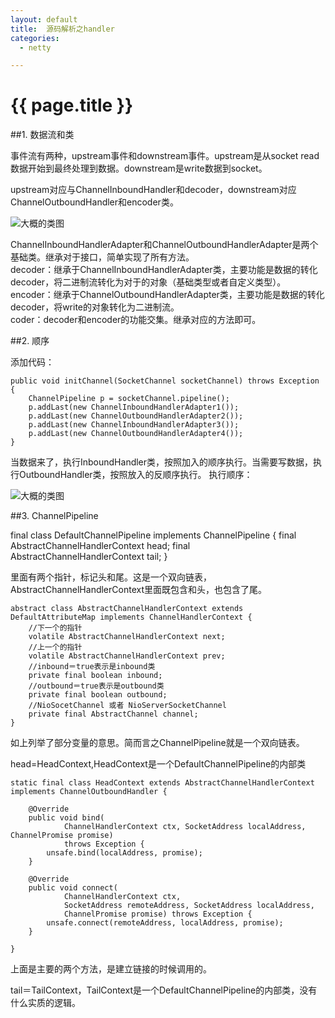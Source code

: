 ```yaml
---
layout: default
title:  源码解析之handler
categories:
  - netty

---
```

# {{ page.title }}


##1. 数据流和类

事件流有两种，upstream事件和downstream事件。upstream是从socket read数据开始到最终处理到数据。downstream是write数据到socket。

upstream对应与ChannelInboundHandler和decoder，downstream对应ChannelOutboundHandler和encoder类。

![大概的类图](/blog/image/netty-handler.jpg)

ChannelInboundHandlerAdapter和ChannelOutboundHandlerAdapter是两个基础类。继承对于接口，简单实现了所有方法。<br>
decoder：继承于ChannelInboundHandlerAdapter类，主要功能是数据的转化decoder，将二进制流转化为对于的对象（基础类型或者自定义类型）。<br>
encoder：继承于ChannelOutboundHandlerAdapter类，主要功能是数据的转化decoder，将write的对象转化为二进制流。<br>
coder：decoder和encoder的功能交集。继承对应的方法即可。

##2. 顺序

添加代码：
	
    public void initChannel(SocketChannel socketChannel) throws Exception {
		ChannelPipeline p = socketChannel.pipeline();
		p.addLast(new ChannelInboundHandlerAdapter1());
		p.addLast(new ChannelOutboundHandlerAdapter2());
		p.addLast(new ChannelInboundHandlerAdapter3());
		p.addLast(new ChannelOutboundHandlerAdapter4());
    }


当数据来了，执行InboundHandler类，按照加入的顺序执行。当需要写数据，执行OutboundHandler类，按照放入的反顺序执行。
执行顺序：

![大概的类图](/blog/image/netty-handler2.jpg)

##3. ChannelPipeline

final class DefaultChannelPipeline implements ChannelPipeline {
    final AbstractChannelHandlerContext head;
    final AbstractChannelHandlerContext tail;
}

里面有两个指针，标记头和尾。这是一个双向链表，AbstractChannelHandlerContext里面既包含和头，也包含了尾。

    abstract class AbstractChannelHandlerContext extends DefaultAttributeMap implements ChannelHandlerContext {
        //下一个的指针
        volatile AbstractChannelHandlerContext next;
        //上一个的指针
        volatile AbstractChannelHandlerContext prev;
        //inbound＝true表示是inbound类
        private final boolean inbound;
        //outbound＝true表示是outbound类
        private final boolean outbound;
        //NioSocetChannel 或者 NioServerSocketChannel
        private final AbstractChannel channel;
    }

如上列举了部分变量的意思。简而言之ChannelPipeline就是一个双向链表。

head=HeadContext,HeadContext是一个DefaultChannelPipeline的内部类

    static final class HeadContext extends AbstractChannelHandlerContext implements ChannelOutboundHandler {

        @Override
        public void bind(
                ChannelHandlerContext ctx, SocketAddress localAddress, ChannelPromise promise)
                throws Exception {
            unsafe.bind(localAddress, promise);
        }

        @Override
        public void connect(
                ChannelHandlerContext ctx,
                SocketAddress remoteAddress, SocketAddress localAddress,
                ChannelPromise promise) throws Exception {
            unsafe.connect(remoteAddress, localAddress, promise);
        }
  
    }

上面是主要的两个方法，是建立链接的时候调用的。

tail＝TailContext，TailContext是一个DefaultChannelPipeline的内部类，没有什么实质的逻辑。
